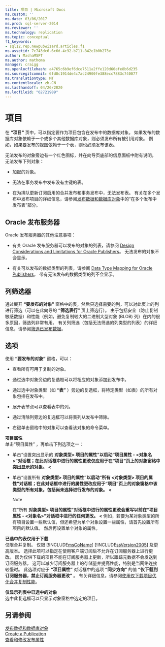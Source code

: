 ```yaml
---
title: 项目 | Microsoft Docs
ms.custom: ''
ms.date: 03/06/2017
ms.prod: sql-server-2014
ms.reviewer: ''
ms.technology: replication
ms.topic: conceptual
f1_keywords:
- sql12.rep.newpubwizard.articles.f1
ms.assetid: 7c743dc6-6c6d-4c92-b711-842e1b0b273e
author: MashaMSFT
ms.author: mathoma
manager: craigg
ms.openlocfilehash: a4765c6b9ef6dce7511a2ffe120d60efe8b6d235
ms.sourcegitcommit: 6fd8c1914de4c7ac24900fe388ecc7883c740077
ms.translationtype: MT
ms.contentlocale: zh-CN
ms.lasthandoff: 04/26/2020
ms.locfileid: "62721989"
---
```

# <a name="articles"></a>项目
  在 **“项目”** 页中，可以指定要作为项目包含在发布中的数据库对象。 如果发布的数据库对象依赖于一个或多个其他数据库对象，则必须发布所有被引用对象。 例如，如果要发布的视图依赖于一个表，则也必须发布该表。  
  
 无法发布的对象旁边有一个红色图标，并在向导页底部的信息面板中附有说明。 无法发布下列对象：  
  
-   加密的对象。  
  
-   无法在事务发布中发布没有主键的表。  
  
-   在为排队更新订阅启用的合并发布和事务发布中，无法发布表。 有关在多个发布中发布项目的详细信息，请参阅[发布数据和数据库对象](publish/publish-data-and-database-objects.md)中的“在多个发布中发布表”部分。  
  
## <a name="oracle-publishers"></a>Oracle 发布服务器  
 Oracle 发布服务器的其他注意事项：  
  
-   有关 Oracle 发布服务器可以发布的对象的列表，请参阅 [Design Considerations and Limitations for Oracle Publishers](non-sql/design-considerations-and-limitations-for-oracle-publishers.md)。 无法发布的对象不会显示。  
  
-   有关可以发布的数据类型的列表，请参阅 [Data Type Mapping for Oracle Publishers](non-sql/data-type-mapping-for-oracle-publishers.md)。 带有无法发布的数据类型的列不会显示。  
  
## <a name="column-filters"></a>列筛选器  
 通过展开 **“要发布的对象”** 窗格中的表，然后只选择需要的列，可以对此页上的列进行筛选（可以在此向导的 **“筛选表行”** 页上筛选行）。 由于包括安全（防止复制敏感数据）和性能（例如，避免复制较大的二进制大型对象 (BLOB) 列）在内的很多原因，筛选列非常有用。 有关列筛选（包括无法筛选的列类型的列表）的详细信息，请参阅[筛选已发布数据](publish/filter-published-data.md)。  
  
## <a name="options"></a>选项  
 使用 **“要发布的对象”** 窗格，可以：  
  
-   查看所有可用于复制的对象。  
  
-   通过选中对象旁边的复选框可以将相应的对象添加到发布中。  
  
-   通过选中对象类型（如 **“表”** ）旁边的复选框，将特定类型（如表）的所有对象包括在发布中。  
  
-   展开表节点可以查看表中的列。  
  
-   通过清除列旁边的复选框可以将表列从发布中筛除。  
  
-   右键单击窗格中的对象可以查看该对象的命令菜单。  
  
 **项目属性**  
 单击“项目属性”  ，再单击下列选项之一：  
  
-   单击“设置突出显示的 **对象类型> 项目的属性”以启动“项目属性 - \<对象名>”对话框；在此对话框中进行的属性更改仅应用于在“项目”页上的对象窗格中突出显示的对象。** **\<**   
  
-   单击“设置所有 **对象类型> 项目的属性”以启动“所有 \<对象类型> 项目的属性”对话框；在此对话框中进行的属性更改应用于“项目”页上的对象窗格中该类型的所有对象，包括尚未选择进行发布的对象。** **\<**   
  
    > [!NOTE]  
    >  在“所有 **对象类型> 项目的属性”对话框中进行的属性更改会重写以前在“项目属性 - \<对象名>”对话框中进行的任何更改。** **\<** 例如，若要为某对象类型的所有项目设置一些默认值，但还希望为单个对象设置一些属性，请首先设置所有项目的默认值。 然后再设置单个对象的属性。  
  
 **已选中的表仅用于下载**  
 仅限合并复制。 仅限 [!INCLUDE[msCoName](../../includes/msconame-md.md)] [!INCLUDE[ssVersion2005](../../includes/ssversion2005-md.md)] 及更高版本。 选择此项可以指定在使用客户端订阅后不允许在订阅服务器上进行更改。 因为仅供下载的项目不能在订阅服务器上更新，所以跟踪元数据不会发送到订阅服务器。 这可以减少订阅服务器上的存储量并提高性能，特别是当网络连接较慢时。 此选项对应于 **“项目属性”** 对话框中的选项 **“同步方向”** 的值 **“仅下载到订阅服务器，禁止订阅服务器更改”** 。 有关详细信息，请参阅[使用仅下载项目优化合并复制性能](merge/optimize-merge-replication-performance-with-download-only-articles.md)。  
  
 **仅显示列表中已选中的对象**  
 选中此复选框可以只显示对象窗格中选定的项目。  
  
## <a name="see-also"></a>另请参阅  
 [发布数据和数据库对象](publish/publish-data-and-database-objects.md)   
 [Create a Publication](publish/create-a-publication.md)   
 [查看和修改发布属性](publish/view-and-modify-publication-properties.md)  
  
  
